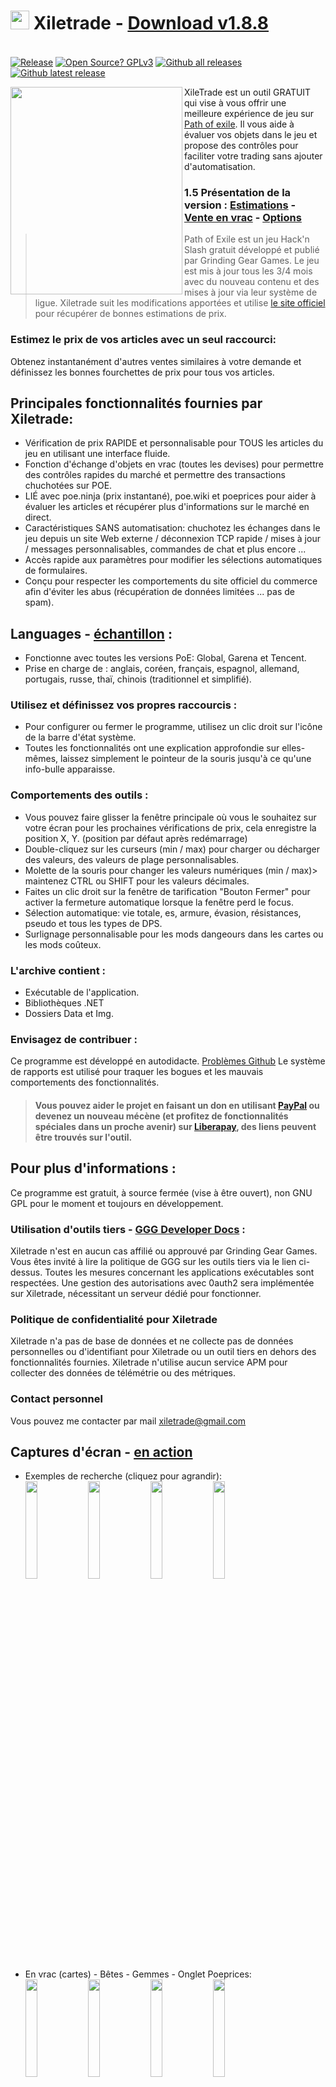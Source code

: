 # <img src="https://i.imgur.com/dhWQgtY.png" width="30" height="30"> Xiletrade - [Download v1.8.8](https://github.com/maxensas/xiletrade/releases/download/1.8.8/Xiletrade_win-x64.7z)  

[<img width="20" height="15" src="https://user-images.githubusercontent.com/62154281/104107842-feae5080-52bf-11eb-8e8f-d8827f1f0334.png">](https://github.com/maxensas/xiletrade)
[<img width="20" height="15" src="https://user-images.githubusercontent.com/62154281/104107838-fd7d2380-52bf-11eb-8d47-f949fd7a3b58.png">](https://github.com/maxensas/xiletrade/blob/master/readme/README.kr.md)
[<img width="20" height="15" src="https://user-images.githubusercontent.com/62154281/104107835-fd7d2380-52bf-11eb-8e08-614b2610eca4.png">](https://github.com/maxensas/xiletrade/blob/master/readme/README.fr.md)
[<img width="20" height="15" src="https://user-images.githubusercontent.com/62154281/104107839-fe15ba00-52bf-11eb-807e-25088a595f33.png">](https://github.com/maxensas/xiletrade/blob/master/readme/README.es.md)
[<img width="20" height="15" src="https://user-images.githubusercontent.com/62154281/104107836-fd7d2380-52bf-11eb-8ba2-bcdc04dab8b9.png">](https://github.com/maxensas/xiletrade/blob/master/readme/README.de.md)
[<img width="20" height="15" src="https://user-images.githubusercontent.com/62154281/104107833-fce48d00-52bf-11eb-896a-c5671965cb51.png">](https://github.com/maxensas/xiletrade/blob/master/readme/README.pt.md)
[<img width="20" height="15" src="https://user-images.githubusercontent.com/62154281/104107837-fd7d2380-52bf-11eb-8df0-091c9d9cc05a.png">](https://github.com/maxensas/xiletrade/blob/master/readme/README.ru.md)
[<img width="20" height="15" src="https://user-images.githubusercontent.com/62154281/104107841-feae5080-52bf-11eb-8ca7-1f402cbf6e5e.png">](https://github.com/maxensas/xiletrade/blob/master/readme/README.th.md)
[<img width="20" height="15" src="https://user-images.githubusercontent.com/62154281/104107840-fe15ba00-52bf-11eb-939e-d98bba60877d.png">](https://github.com/maxensas/xiletrade/blob/master/readme/README.tw.md)
[<img width="20" height="15" src="https://user-images.githubusercontent.com/62154281/104107834-fce48d00-52bf-11eb-8902-02d5a6d457c8.png">](https://github.com/maxensas/xiletrade/blob/master/readme/README.cn.md)
[<img width="20" height="15" src="https://user-images.githubusercontent.com/62154281/222918792-06b9c888-bb96-40af-a27c-68b664fe60b5.png">](https://github.com/maxensas/xiletrade/blob/master/readme/README.jp.md)<br>
[![Release](https://img.shields.io/github/release/maxensas/xiletrade.svg)](https://github.com/maxensas/xiletrade/releases/) 
[![Open Source? GPLv3](https://badgen.net/badge/Open%20Source%20%3F/GPLv3/green?icon=github)](https://github.com/maxensas/xiletrade/tree/master/src)
[![Github all releases](https://img.shields.io/github/downloads/maxensas/xiletrade/total.svg)](https://GitHub.com/maxensas/xiletrade/releases/) [![Github latest release](https://img.shields.io/github/downloads/maxensas/xiletrade/latest/total.svg)](https://GitHub.com/maxensas/xiletrade/releases/)

<img align="left" width="275" height="332" src="https://user-images.githubusercontent.com/62154281/120821993-3dd28c00-c556-11eb-95ae-515e6a3399c4.png">

XileTrade est un outil GRATUIT qui vise à vous offrir une meilleure expérience de jeu sur [Path of exile](https://fr.pathofexile.com/). Il vous aide à évaluer vos objets dans le jeu et propose des contrôles pour faciliter votre trading sans ajouter d'automatisation.
### 1.5 Présentation de la version : [Estimations](https://youtu.be/4mP3uOsr8oc) - [Vente en vrac](https://youtu.be/6yuLZXTho-A) - [Options](https://youtu.be/libdIjrNM-8 )<br>
> Path of Exile est un jeu Hack'n Slash gratuit développé et publié par Grinding Gear Games. Le jeu est mis à jour tous les 3/4 mois avec du nouveau contenu et des mises à jour via leur système de ligue.
> Xiletrade suit les modifications apportées et utilise [le site officiel](https://fr.pathofexile.com/trade/search/) pour récupérer de bonnes estimations de prix.

### Estimez le prix de vos articles avec un seul raccourci:
Obtenez instantanément d'autres ventes similaires à votre demande et définissez les bonnes fourchettes de prix pour tous vos articles.

## Principales fonctionnalités fournies par Xiletrade:
* Vérification de prix RAPIDE et personnalisable pour TOUS les articles du jeu en utilisant une interface fluide.
* Fonction d'échange d'objets en vrac (toutes les devises) pour permettre des contrôles rapides du marché et permettre des transactions chuchotées sur POE.
* LIÉ avec poe.ninja (prix instantané), poe.wiki et poeprices pour aider à évaluer les articles et récupérer plus d'informations sur le marché en direct.
* Caractéristiques SANS automatisation: chuchotez les échanges dans le jeu depuis un site Web externe / déconnexion TCP rapide / mises à jour / messages personnalisables, commandes de chat et plus encore ...
* Accès rapide aux paramètres pour modifier les sélections automatiques de formulaires.
* Conçu pour respecter les comportements du site officiel du commerce afin d'éviter les abus (récupération de données limitées ... pas de spam).

## Languages - [échantillon](https://github.com/maxensas/xiletrade/blob/master/LANGUAGES.md) :
* Fonctionne avec toutes les versions PoE: Global, Garena et Tencent.
* Prise en charge de : anglais, coréen, français, espagnol, allemand, portugais, russe, thaï, chinois (traditionnel et simplifié).

### Utilisez et définissez vos propres raccourcis :
* Pour configurer ou fermer le programme, utilisez un clic droit sur l'icône de la barre d'état système.
* Toutes les fonctionnalités ont une explication approfondie sur elles-mêmes, laissez simplement le pointeur de la souris jusqu'à ce qu'une info-bulle apparaisse.

### Comportements des outils :
* Vous pouvez faire glisser la fenêtre principale où vous le souhaitez sur votre écran pour les prochaines vérifications de prix, cela enregistre la position X, Y. (position par défaut après redémarrage)
* Double-cliquez sur les curseurs (min / max) pour charger ou décharger des valeurs, des valeurs de plage personnalisables.
* Molette de la souris pour changer les valeurs numériques (min / max)> maintenez CTRL ou SHIFT pour les valeurs décimales.
* Faites un clic droit sur la fenêtre de tarification "Bouton Fermer" pour activer la fermeture automatique lorsque la fenêtre perd le focus.
* Sélection automatique: vie totale, es, armure, évasion, résistances, pseudo et tous les types de DPS.
* Surlignage personnalisable pour les mods dangeours dans les cartes ou les mods coûteux.

### L'archive contient :
* Exécutable de l'application.
* Bibliothèques .NET
* Dossiers Data et Img.

### Envisagez de contribuer :
Ce programme est développé en autodidacte. [Problèmes Github](https://github.com/maxensas/xiletrade/issues) Le système de rapports est utilisé pour traquer les bogues et les mauvais comportements des fonctionnalités.
> #### Vous pouvez aider le projet en faisant un don en utilisant [PayPal](https://www.paypal.com/donate/?hosted_button_id=48ZSB3UMNAU6J) ou devenez un nouveau mécène (et profitez de fonctionnalités spéciales dans un proche avenir) sur [Liberapay](https://fr.liberapay.com/Xiletrade/), des liens peuvent être trouvés sur l'outil.

## Pour plus d'informations :
Ce programme est gratuit, à source fermée (vise à être ouvert), non GNU GPL pour le moment et toujours en développement.

### Utilisation d'outils tiers - [GGG Developer Docs](https://www.pathofexile.com/developer/docs/index#policy) :
Xiletrade n'est en aucun cas affilié ou approuvé par Grinding Gear Games.<br>
Vous êtes invité à lire la politique de GGG sur les outils tiers via le lien ci-dessus. Toutes les mesures concernant les applications exécutables sont respectées. Une gestion des autorisations avec 0auth2 sera implémentée sur Xiletrade, nécessitant un serveur dédié pour fonctionner.<br> 

### Politique de confidentialité pour Xiletrade
Xiletrade n'a pas de base de données et ne collecte pas de données personnelles ou d'identifiant pour Xiletrade ou un outil tiers en dehors des fonctionnalités fournies.
Xiletrade n'utilise aucun service APM pour collecter des données de télémétrie ou des métriques.

### Contact personnel
Vous pouvez me contacter par mail xiletrade@gmail.com

## Captures d'écran - [en action](https://github.com/maxensas/xiletrade/blob/master/SCREENSHOTS.md)
* Exemples de recherche (cliquez pour agrandir):  
<img src="https://user-images.githubusercontent.com/62154281/104071582-bfbdc380-5209-11eb-8702-e0488e2deb29.png" width="20%" height="20%"> <img src="https://user-images.githubusercontent.com/62154281/104071669-e8de5400-5209-11eb-8b78-b11148e33ce1.png" width="20%" height="20%"> <img src="https://user-images.githubusercontent.com/62154281/104071722-06132280-520a-11eb-94cf-6dc8a7fc357f.png" width="20%" height="20%"> <img src="https://user-images.githubusercontent.com/62154281/104071773-22af5a80-520a-11eb-8f64-2d44d4267db0.png" width="20%" height="20%">
* En vrac (cartes) - Bêtes - Gemmes - Onglet Poeprices:  
<img src="https://user-images.githubusercontent.com/62154281/104072417-79696400-520b-11eb-884b-4c2ab9687aa1.png" width="20%" height="20%"> <img src="https://user-images.githubusercontent.com/62154281/104072476-9b62e680-520b-11eb-834b-e8ca43e32f3c.png" width="20%" height="20%" align="top"> <img src="https://user-images.githubusercontent.com/62154281/104072512-addd2000-520b-11eb-878c-a9022ab55f26.png" width="20%" height="20%" align="top"> <img src="https://user-images.githubusercontent.com/62154281/104073427-f39ae800-520d-11eb-9266-24a44f6e9708.png" width="20%" height="20%" align="top">
* Paramètres Xiletrade:  
<img src="https://user-images.githubusercontent.com/62154281/104072131-d6b0e580-520a-11eb-97fe-6b917e9d5bb6.png" width="20%" height="20%"> <img src="https://user-images.githubusercontent.com/62154281/104072169-f7793b00-520a-11eb-8417-02b2d4185463.png" width="20%" height="20%"> <img src="https://user-images.githubusercontent.com/62154281/104072213-0e1f9200-520b-11eb-8c13-bab34c9a807a.png" width="20%" height="20%"> 
* Barre d'état système :  
     <img src="https://user-images.githubusercontent.com/62154281/104071973-7c178980-520a-11eb-8669-0527c3925b9e.png" width="30%" height="30%">
